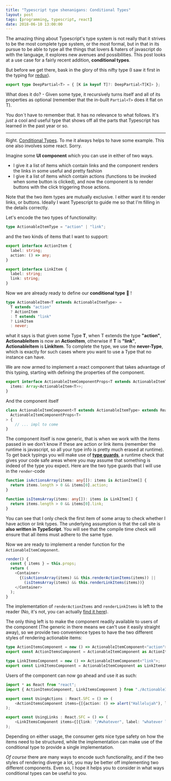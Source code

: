 ```yaml
---
title: "Typescript type shenanigans: Conditional Types"
layout: post
tags: [programming, typescript, react]
date: 2018-06-10 13:00:00
---
```


The amazing thing about Typescript's type system is not really that it strives to be the most complete type system, or the most formal, but in that in its pursue to be able to type all the things that lovers & haters of javascript do with the language, it explores new avenues and possibilities. This post looks at a use case for a fairly recent addition, **conditional types**.

But before we get there, bask in the glory of this nifty type (I saw it first in the typing for [redux][1]).

```typescript
export type DeepPartial<T> = { [K in keyof T]?: DeepPartial<T[K]> };
```

What does it do? - Given some type, it recursively turns itself and all of its properties as optional (remember that the in-built `Partial<T>` does it flat on T).

You don´t have to remember that. It has no relevance to what follows. It's _just_ a cool and useful type that shows off all the parts that Typescript has learned in the past year or so.

<hr/>

Right. [Conditional Types][2]. To me it always helps to have some example. This one also involves some react. Sorry. 

Imagine some **UI component** which you can use in either of two ways.

* I give it a list of items which contain links and the component renders the links in some useful and pretty fashion
* I give it a list of items which contain actions (functions to be invoked when some button is clicked), and now the component is to render buttons with the click triggering those actions.

Note that the two item types are mutually exclusive. I either want it to render links, or buttons. Ideally I want Typescript to guide me so that I'm filling in the details correctly.

Let's encode the two types of functionality:

```typescript
type ActionableItemType = "action" | "link";
```

and the two kinds of items that I want to support:

```typescript
export interface ActionItem {
  label: string;
  action: () => any;
}

export interface LinkItem {
  label: string;
  link: string;
}
```
Now we are already ready to define our **conditional type** 🎉 !

```typescript
type ActionableItem<T extends ActionableItemType> = 
  T extends "action" 
  ? ActionItem
  : T extends "link" 
  ? LinkItem 
  : never;
```
what it says is that given some Type **T**, when T extends the type **"action"**, **ActionableItem** is now an **ActionItem**, otherwise if **T** is **"link"**, **ActionableItem** is **LinkItem**. To complete the type, we use the **never-Type**, which is exactly for such cases where you want to use a Type that no instance can have.

We are now armed to implement a react component that takes advantage of this typing, starting with defining the properties of the component.

```typescript
export interface ActionableItemComponentProps<T extends ActionableItemType> {
  items: Array<ActionableItem<T>>;
}
```

And the component itself

```typescript
class ActionableItemComponent<T extends ActionableItemType> extends React.Component<
  ActionableItemComponentProps<T>
> {
    // ... impl to come
}
```

The component itself is now generic, that is when we work with the items passed in we don't know if these are action or link items (remember the runtime is javascript, so all your type info is pretty much erased at runtime). To get back typings you will make use of **[type guards][4]**, a runtime check that gives your code safe areas where you may assume that something is indeed of the type you expect. Here are the two type guards that I will use in the `render`-code

```typescript
function isActionsArray(items: any[]): items is ActionItem[] {
  return items.length > 0 && items[0].action;
}

function isItemsArray(items: any[]): items is LinkItem[] {
  return items.length > 0 && items[0].link;
}

```

You can see that I only check the first item of some array to check whether I have action or link types. The underlying assumption is that the call site is **also written in TypeScript**. You will see that the compile time check will ensure that all items must adhere to the same type.

Now we are ready to implement a render function for the `ActionableItemComponent`.

```typescript
render() {
  const { items } = this.props;
  return (
    <Container>
      {(isActionsArray(items) && this.renderActionItems(items)) ||
        (isItemsArray(items) && this.renderLinkItems(items))}
    </Container>
  );
}
```

The implementation of `renderActionItems` and `renderLinkItems` is left to the reader (No, it's not, you can actually [find it here][3]).

The only thing left is to make the component readily available to users of the component (The generic in there means we can't use it easily straight away), so we provide two convenience types to have the two different styles of rendering actionable items:

```typescript
type ActionItemsComponent = new () => ActionableItemComponent<"action">;
export const ActionItemsComponent = ActionableItemComponent as ActionItemsComponent;

type LinkItemsComponent = new () => ActionableItemComponent<"link">;
export const LinkItemsComponent = ActionableItemComponent as LinkItemsComponent;
```

Users of the component can now go ahead and use it as such:

```typescript
import * as React from "react";
import { ActionItemsComponent, LinkItemsComponent } from "./ActionableItems";

export const UsingActions : React.SFC = () => (
    <ActionItemsComponent items={[{action: () => alert("Hallelujah"), label: "alerted" }]} />
);

export const UsingLinks : React.SFC = () => (
    <LinkItemsComponent items={[{link: "/#whatever", label: "whatever link" }]} />
);
```

Depending on either usage, the consumer gets nice type safety on how the items need to be structured, while the implementation can make use of the conditional type to provide a single implementation. 

_Of course_ there are many ways to encode such functionality, and if the two styles of rendering diverge a lot, you may be better off implementing two different components. Even so, I hope it helps you to consider in what ways conditional types can be useful to you.

[1]: https://github.com/reduxjs/redux/blob/619507a0fa46e6b90c5fca26eaf409c38a078faf/index.d.ts#L208
[2]: http://www.typescriptlang.org/docs/handbook/release-notes/typescript-2-8.html
[3]: https://github.com/flq/ts-react-playground/blob/ac41d388a3746f66f63dd215d65801cac9ceaaaf/src/examples/ActionableItems.tsx#L37
[4]: http://www.typescriptlang.org/docs/handbook/advanced-types.html